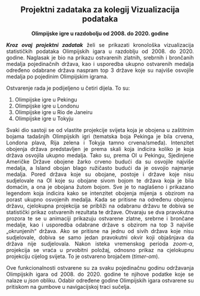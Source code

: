 <p align="center">
 <h2 align="center">Projektni zadataka za kolegij Vizualizacija podataka</h2>
 <p align="center"><b>Olimpijske igre u razdobolju od 2008. do 2020. godine</b></p>
</p>
<p align="justify"> <i><b>Kroz ovaj projektni zadatak</b></i> želi se prikazati kronološka vizualizacija statističkih podataka Olimpijskih igara u razdoblju od 2008. do 2020. godine. Naglasak je bio na prikazu ostvarenih zlatnih, srebrnih i brončanih medalja pojedinačnih država, kao i usporedba ukupno ostvarenih medalja određeno odabrane država naspram top 3 države koje su najviše osvojile medalja po pojedinim Olimpijskim igrama.</p>

<p align="justify">Ostvarenje rada je podijeljeno u četiri dijela. To su: 
<br><ol>
  <li>Olimpijske igre u Pekingu</li>
	<li>Olimpijske igre u Londonu</li>
  <li>Olimpijske igre u Rio de Janeiru</li>
  <li>Olimpijske igre u Tokyju</li>
  </ol>
 </p>
<p align="justify">Svaki dio sastoji se od vlastite projekcije svijeta koja je obojena u zaštitnim bojama tadašnjih Olimpijskih igri (tematska boja Pekinga je bila crvena, Londona plava, Rija zelena i Tokyja tamno crvena/smeđa). Intenzitet obojenja država predstavljen je prema skali koja indicira koliko je koja država osvojila ukupno medalja. Tako su, prema OI u Pekingu, Sjedinjene Američke Države obojene žarko crveno budući da su osvojile najviše medalja, a Island obojan blago ružičasto budući da je osvojio najmanje medalja. Pored država koje su obojane, postoje i države koje nisu sudjelovale na OI koje su obojane sivom bojom te država koja je bila domaćin, a ona je obojana žutom bojom. Sve je to naglašeno i prikazano legendom koja indicira kako se intenzitet obojenja mijenja s obzirom na porast ukupno osvojenih medalja. 
Kada se pritisne na određenu obojenu državu, cjelokupna projekcija se približi na odabranu državu te  dobiva se statistički prikaz ostvarenih rezultata te države. Otvaraju se dva pravokutna prozora te se u animaciji prikazuju ostvarene zlatne, srebrne i brončane medalje, kao i usporedba odabrane države s obzirom na top 3 najviše „okrunjenih“ država. Ako se pritisne na jednu od sivih država koje nisu sudjelovale, dobiva se samo jedan pravokutni okvir koji objašnjava da država nije sudjelovala. Nakon isteka vremenskog perioda <i>zoom-a</i>, projekcija se vraća u prvobitni položaj, odnosno prikaz na cjelokupnu projekciju cijelog svijeta. To je ostvareno brojačem (<i>timer-om</i>). </p>
<p align="justify">Ove funkcionalnosti ostvarene su za svaku pojedinačnu godinu održavanja Olimpijskih igara od 2008. do 2020. godine te njihove podatke koje se nalaze u <i>json</i> obliku. Odabir određene godine Olimpijskih igara ostvarene su pritiskom na gumbove u navigacijskoj traci sučelja. 
</p>
